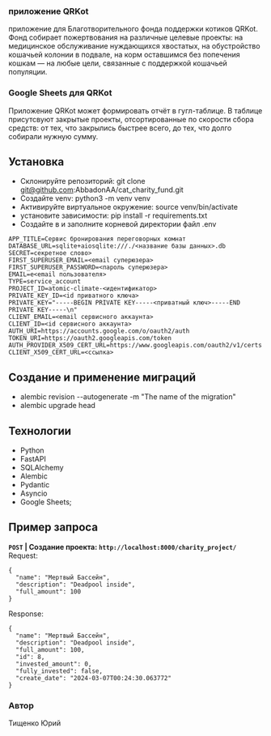 ### приложение QRKot
приложение для Благотворительного фонда поддержки котиков QRKot. 
Фонд собирает пожертвования на различные целевые проекты: на медицинское обслуживание нуждающихся хвостатых, на обустройство кошачьей колонии в подвале, на корм оставшимся без попечения кошкам — на любые цели, связанные с поддержкой кошачьей популяции.
### Google Sheets для QRKot
Приложение QRKot может формировать отчёт в гугл-таблице. В таблице присутсвуют закрытые проекты, отсортированные по скорости сбора средств: от тех, что закрылись быстрее всего, до тех, что долго собирали нужную сумму.
## Установка
- Склонируйте репозиторий: git clone git@github.com:AbbadonAA/cat_charity_fund.git
- Создайте venv: python3 -m venv venv
- Активируйте виртуальное окружение: source venv/bin/activate
- установите зависимости: pip install -r requirements.txt
- Создайте в и заполните корневой директории файл .env
```
APP_TITLE=Сервис бронирования переговорных комнат
DATABASE_URL=sqlite+aiosqlite:///./<название базы данных>.db
SECRET=секретное слово>
FIRST_SUPERUSER_EMAIL=<email суперюзера>
FIRST_SUPERUSER_PASSWORD=<пароль суперюзера>
EMAIL=e<email пользователя>
TYPE=service_account
PROJECT_ID=atomic-climate-<идентификатор>
PRIVATE_KEY_ID=<id приватного ключа>
PRIVATE_KEY="-----BEGIN PRIVATE KEY-----<приватный ключ>-----END PRIVATE KEY-----\n"
CLIENT_EMAIL=<email сервисного аккаунта>
CLIENT_ID=<id сервисного аккаунта>
AUTH_URI=https://accounts.google.com/o/oauth2/auth
TOKEN_URI=https://oauth2.googleapis.com/token
AUTH_PROVIDER_X509_CERT_URL=https://www.googleapis.com/oauth2/v1/certs
CLIENT_X509_CERT_URL=<ссылка>
```
## Создание и применение миграций
- alembic revision --autogenerate -m "The name of the migration" 
- alembic upgrade head 
## Технологии
- Python
- FastAPI
- SQLAlchemy
- Alembic
- Pydantic
- Asyncio
- Google Sheets;
## Пример запроса
**`POST` | Создание проекта: `http://localhost:8000/charity_project/`**
Request:
```
{
  "name": "Мертвый Бассейн",
  "description": "Deadpool inside",
  "full_amount": 100
}
```
Response:
```
{
  "name": "Мертвый Бассейн",
  "description": "Deadpool inside",
  "full_amount": 100,
  "id": 8,
  "invested_amount": 0,
  "fully_invested": false,
  "create_date": "2024-03-07T00:24:30.063772"
}
```
### Автор
Тищенко Юрий
